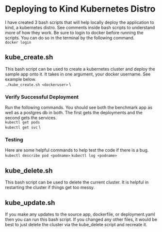 # Deploying to Kind Kubernetes Distro

I have created 3 bash scripts that will help locally deploy the application to kind, a kubernetes distro. See comments inside bash scripts to understand more of how they work. Be sure to login to docker before running the scripts. You can do so in the terminal by the following command. \
```docker login```

## kube_create.sh
This bash script can be used to create a kubernetes cluster and deploy the sample app onto it. It takes in one argument, your docker username. See example below. \
```./kube_create.sh <dockeruser>``` \

### Verify Successful Deployment
Run the following commands. You should see both the benchmark app as well as a postgres db in both. The first gets the deployments and the second gets the services. \
```kubectl get pods``` \
```kubectl get svc``` \ 

### Testing
Here are some helpful commands to help test the code if there is a bug. \
```kubectl describe pod <podname>```
```kubectl log <podname>```

## kube_delete.sh
This bash script can be used to delete the current cluster. It is helpful in restarting the cluster if things get too messy.

## kube_update.sh
If you make any updates to the source app, dockerfile, or deployment.yaml then you can run this bash script. If you changed any other files, it would be best to just delete the cluster via the kube_delete script and recreate it.

